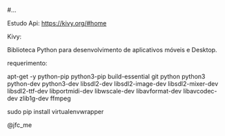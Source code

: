 #...


Estudo Api:
https://kivy.org/#home


Kivy:

Biblioteca Python  para desenvolvimento de aplicativos móveis e Desktop.


requerimento:



apt-get -y python-pip python3-pip build-essential git python python3 python-dev python3-dev libsdl2-dev libsdl2-image-dev libsdl2-mixer-dev libsdl2-ttf-dev libportmidi-dev libwscale-dev libavformat-dev libavcodec-dev zlib1g-dev ffmpeg



sudo pip install virtualenvwrapper






@jfc_me







